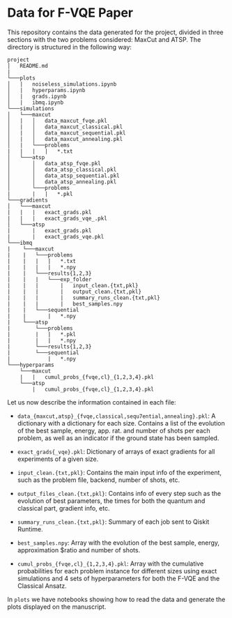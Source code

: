 # Data for F-VQE Paper
This repository contains the data generated for the project, divided in three sections with the two problems considered: MaxCut and ATSP. The directory is structured in the following way:
```
project
│   README.md
|
└───plots
│   |   noiseless_simulations.ipynb
│   |   hyperparams.ipynb
│   |   grads.ipynb
│   |   ibmq.ipynb
└───simulations
│   └───maxcut
│   |   │   data_maxcut_fvqe.pkl
│   |   │   data_maxcut_classical.pkl
│   |   │   data_maxcut_sequential.pkl
│   |   │   data_maxcut_annealing.pkl
│   |   └───problems
|   |   |   |   *.txt
│   └───atsp
│       │   data_atsp_fvqe.pkl
│       │   data_atsp_classical.pkl
│       │   data_atsp_sequential.pkl
│       │   data_atsp_annealing.pkl
│       └───problems
|       |   |   *.pkl
└───gradients
│   └───maxcut
|   |   |   exact_grads.pkl
|   |   |   exact_grads_vqe_.pkl
│   └───atsp
|       |   exact_grads.pkl
|       |   exact_grads_vqe.pkl
└───ibmq
|    └───maxcut
|    |   └───problems
|    |   |   |   *.txt
|    |   |   |   *.npy
|    |   └───results{1,2,3}
|    |   |   └───exp_folder
|    |   |       |   input_clean.{txt,pkl}
|    |   |       |   output_clean.{txt,pkl}
|    |   |       |   summary_runs_clean.{txt,pkl}
|    |   |       |   best_samples.npy
|    |   └───sequential
|    |       |   *.npy
|    └───atsp
|        └───problems
|        |   |   *.pkl
|        |   |   *.npy
|        └───results{1,2,3}
|        └───sequential
|            |   *.npy
└───hyperparams
    └───maxcut
    |   |   cumul_probs_{fvqe,cl}_{1,2,3,4}.pkl
    └───atsp
        |   cumul_probs_{fvqe,cl}_{1,2,3,4}.pkl
```
Let us now describe the information contained in each file:
* ```data_{maxcut,atsp}_{fvqe,classical,sequ7ential,annealing}.pkl```: A dictionary with a dictionary for each size. Contains a list of the evolution of the best sample, energy, app. rat. and number of shots per each problem, as well as an indicator if the ground state has been sampled.

* ```exact_grads{_vqe}.pkl```: Dictionary of arrays of exact gradients for all experiments of a given size.

* ```input_clean.{txt,pkl}```: Contains the main input info of the experiment, such as the problem file, backend, number of shots, etc.

* ```output_files_clean.{txt,pkl}```: Contains info of every step such as the evolution of best parameters, the times for both the quantum and classical part, gradient info, etc.

* ```summary_runs_clean.{txt,pkl}```: Summary of each job sent to Qiskit Runtime.

* ```best_samples.npy```: Array with the evolution of the best sample, energy, approximation $ratio and number of shots.

* ```cumul_probs_{fvqe,cl}_{1,2,3,4}.pkl```: Array with the cumulative probabilities for each problem instance for different sizes using exact simulations and 4 sets of hyperparameters for both the F-VQE and the Classical Ansatz.

In ```plots``` we have notebooks showing how to read the data and generate the plots displayed on the manuscript.
